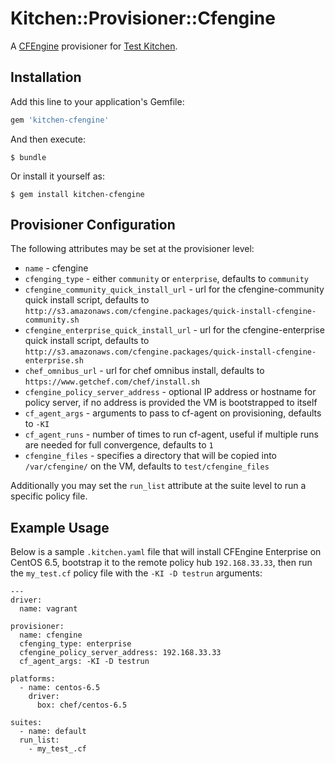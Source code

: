 # Kitchen::Provisioner::Cfengine

A [CFEngine](http://cfengine.com/) provisioner for [Test Kitchen](http://kitchen.ci/).

## Installation

Add this line to your application's Gemfile:

```ruby
gem 'kitchen-cfengine'
```

And then execute:

    $ bundle

Or install it yourself as:

    $ gem install kitchen-cfengine


## Provisioner Configuration

The following attributes may be set at the provisioner level:

* `name` - cfengine
* `cfenging_type` - either `community` or `enterprise`, defaults to `community`
* `cfengine_community_quick_install_url` - url for the cfengine-community quick install script, defaults to `http://s3.amazonaws.com/cfengine.packages/quick-install-cfengine-community.sh`
* `cfengine_enterprise_quick_install_url` - url for the cfengine-enterprise quick install script, defaults to `http://s3.amazonaws.com/cfengine.packages/quick-install-cfengine-enterprise.sh`
* `chef_omnibus_url` - url for chef omnibus install, defaults to `https://www.getchef.com/chef/install.sh`
* `cfengine_policy_server_address` - optional IP address or hostname for policy server, if no address is provided the VM is bootstrapped to itself
* `cf_agent_args` - arguments to pass to cf-agent on provisioning, defaults to `-KI`
* `cf_agent_runs` - number of times to run cf-agent, useful if multiple runs are needed for full convergence, defaults to `1`
* `cfengine_files` - specifies a directory that will be copied into  `/var/cfengine/` on the VM, defaults to `test/cfengine_files`

Additionally you may set the `run_list` attribute at the suite level to run a specific policy file.

## Example Usage

Below is a sample `.kitchen.yaml` file that will install CFEngine Enterprise on CentOS 6.5, bootstrap it to the remote policy hub `192.168.33.33`, then run the `my_test.cf` policy file with the `-KI -D testrun` arguments:

```
---
driver:
  name: vagrant

provisioner:
  name: cfengine
  cfenging_type: enterprise
  cfengine_policy_server_address: 192.168.33.33
  cf_agent_args: -KI -D testrun

platforms:
  - name: centos-6.5
    driver:
      box: chef/centos-6.5

suites:
  - name: default
  run_list:
    - my_test_.cf

```
